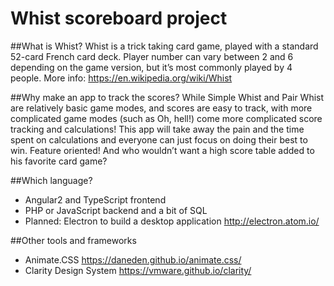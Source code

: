 # Whist scoreboard project

##What is Whist?
Whist is a trick taking card game, played with a standard 52-card French card deck. Player number can vary between 2 and 6 depending on the game version, but it’s most commonly played by 4 people. More info: https://en.wikipedia.org/wiki/Whist

##Why make an app to track the scores?
While Simple Whist and Pair Whist are relatively basic game modes, and scores are easy to track, with more complicated game modes (such as Oh, hell!) come more complicated score tracking and calculations! This app will take away the pain and the time spent on calculations and everyone can just focus on doing their best to win. Feature oriented! And who wouldn’t want a high score table added to his favorite card game?

##Which language?
* Angular2 and TypeScript frontend
* PHP or JavaScript backend and a bit of SQL
* Planned: Electron to build a desktop application http://electron.atom.io/

##Other tools and frameworks
* Animate.CSS https://daneden.github.io/animate.css/
* Clarity Design System https://vmware.github.io/clarity/
